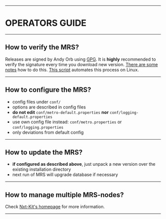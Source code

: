 ----
# OPERATORS GUIDE #

----
## How to verify the MRS? ##
  Releases are signed by Andy Orb using [GPG](https://en.wikipedia.org/wiki/GNU_Privacy_Guard). It is **highly** recommended to verify the signature every time you download new version. [There are some notes](https://bitcointalk.org/index.php?topic=345619.msg4406124#msg4406124) how to do this. [This script](https://github.com/nxt-ext/nxt-kit/blob/master/distrib/safe-nxt-download.sh) automates this process on Linux.

----
## How to configure the MRS? ##

  - config files under `conf/`
  - options are described in config files
  - **do not edit** `conf/metro-default.properties` **nor** `conf/logging-default.properties`
  - use own config file instead: `conf/metro.properties` or `conf/logging.properties`
  - only deviations from default config

----
## How to update the MRS? ##

  - **if configured as described above**, just unpack a new version over the existing installation directory
  - next run of MRS will upgrade database if necessary
  
----

## How to manage multiple MRS-nodes? ##
  Check [Nxt-Kit's homepage](https://github.com/nxt-ext/nxt-kit) for more information.

----